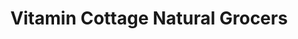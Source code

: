 ---
title: "Vitamin Cottage Natural Grocers"
url: /denver/vitamin-cottage-natural-grocers/
shop: supermarket
---